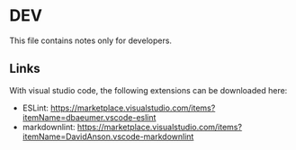 # DEV

This file contains notes only for developers.

## Links

With visual studio code, the following extensions can be downloaded here:

- ESLint: <https://marketplace.visualstudio.com/items?itemName=dbaeumer.vscode-eslint>
- markdownlint: <https://marketplace.visualstudio.com/items?itemName=DavidAnson.vscode-markdownlint>
